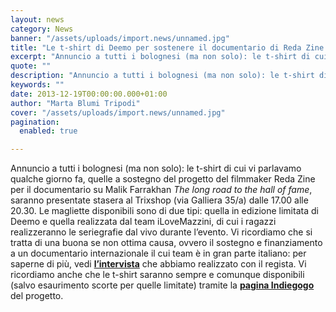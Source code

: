 ```yaml
---
layout: news
category: News
banner: "/assets/uploads/import.news/unnamed.jpg"
title: "Le t-shirt di Deemo per sostenere il documentario di Reda Zine presentate a Bologna"
excerpt: "Annuncio a tutti i bolognesi (ma non solo): le t-shirt di cui vi parlavamo qualche giorno fa, quelle a sostegno del progetto del filmmaker Reda Zine per il documentario su Malik Farrakhan The long road to the hall of fame, saranno presentate stasera al Trixshop (via Galliera 35/a) dalle 17.00 alle 20.30. Le magliette disponibili [&hellip"
quote: ""
description: "Annuncio a tutti i bolognesi (ma non solo): le t-shirt di cui vi parlavamo qualche giorno fa, quelle a sostegno del progetto del filmmaker Reda Zine per il documentario su Malik Farrakhan The long road to the hall of fame, saranno presentate stasera al Trixshop (via Galliera 35/a) dalle 17.00 alle 20.30. Le magliette disponibili [&hellip"
keywords: ""
date: 2013-12-19T00:00:00.000+01:00
author: "Marta Blumi Tripodi"
cover: "/assets/uploads/import.news/unnamed.jpg"
pagination:
  enabled: true

---
```


[](https://hotmc.com/le-t-shirt-di-deemo-per-sostenere-il-documentario-di-reda-zine-presentate-a-bologna/unnamed/)

Annuncio a tutti i bolognesi (ma non solo): le t-shirt di cui vi parlavamo qualche giorno fa, quelle a sostegno del progetto del filmmaker Reda Zine per il documentario su Malik Farrakhan _The long road to the hall of fame_, saranno presentate stasera al Trixshop (via Galliera 35/a) dalle 17.00 alle 20.30\. Le magliette disponibili sono di due tipi: quella in edizione limitata di Deemo e quella realizzata dal team iLoveMazzini, di cui i ragazzi realizzeranno le seriegrafie dal vivo durante l’evento. Vi ricordiamo che si tratta di una buona se non ottima causa, ovvero il sostegno e finanziamento a un documentario internazionale il cui team è in gran parte italiano: per saperne di più, vedi [**l’intervista**](https://hotmc.com/the-long-road-to-the-hall-of-fame-un-documentario-da-vedere-e-sostenere/ "http://hotmc.com/the-long-road-to-the-hall-of-fame-un-documentario-da-vedere-e-sostenere/") che abbiamo realizzato con il regista. Vi ricordiamo anche che le t-shirt saranno sempre e comunque disponibili (salvo esaurimento scorte per quelle limitate) tramite la [**pagina Indiegogo**](https://www.indiegogo.com/projects/the-long-road-to-the-hall-of-fame-from-tony-king-to-malik-farrakhan "http://www.indiegogo.com/projects/the-long-road-to-the-hall-of-fame-from-tony-king-to-malik-farrakhan") del progetto.